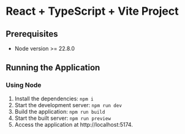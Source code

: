 # React + TypeScript + Vite Project

## Prerequisites

- Node version >= 22.8.0

## Running the Application

### Using Node

1. Install the dependencies:
   ```npm i```
2. Start the development server:
   ```npm run dev```
3. Build the application:
   ```npm run build```
4. Start the built server:
   ```npm run preview```
5. Access the application at http://localhost:5174.
